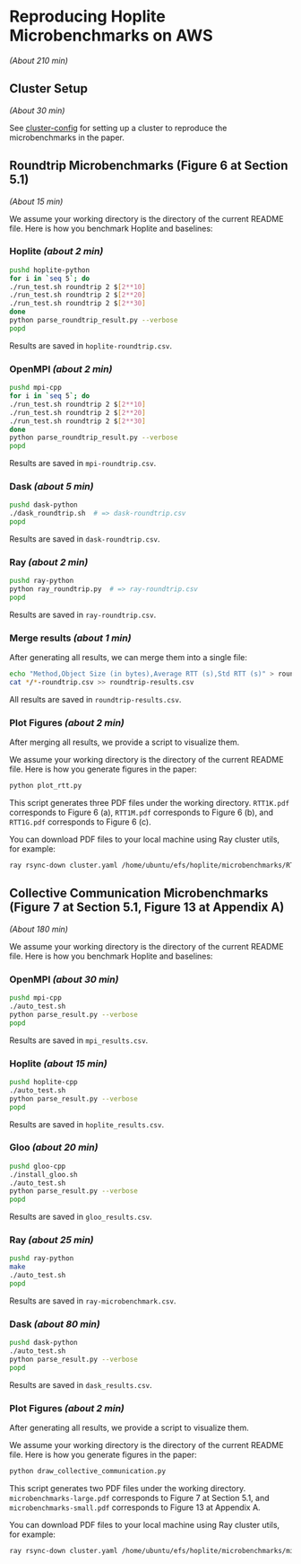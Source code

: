 # Reproducing Hoplite Microbenchmarks on AWS

_(About 210 min)_

## Cluster Setup

_(About 30 min)_

See [cluster-config](cluster-config) for setting up a cluster to reproduce the microbenchmarks in the paper.

## Roundtrip Microbenchmarks (Figure 6 at Section 5.1)

_(About 15 min)_

We assume your working directory is the directory of the current README file. Here is how you benchmark Hoplite and baselines:

### Hoplite _(about 2 min)_

```bash
pushd hoplite-python
for i in `seq 5`; do
./run_test.sh roundtrip 2 $[2**10]
./run_test.sh roundtrip 2 $[2**20]
./run_test.sh roundtrip 2 $[2**30]
done
python parse_roundtrip_result.py --verbose
popd
```

Results are saved in `hoplite-roundtrip.csv`.

### OpenMPI _(about 2 min)_

```bash
pushd mpi-cpp
for i in `seq 5`; do
./run_test.sh roundtrip 2 $[2**10]
./run_test.sh roundtrip 2 $[2**20]
./run_test.sh roundtrip 2 $[2**30]
done
python parse_roundtrip_result.py --verbose
popd
```

Results are saved in `mpi-roundtrip.csv`.

### Dask _(about 5 min)_

```bash
pushd dask-python
./dask_roundtrip.sh  # => dask-roundtrip.csv
popd
```

Results are saved in `dask-roundtrip.csv`.


### Ray _(about 2 min)_

```bash
pushd ray-python
python ray_roundtrip.py  # => ray-roundtrip.csv
popd
```

Results are saved in `ray-roundtrip.csv`.


### Merge results _(about 1 min)_

After generating all results, we can merge them into a single file:

```bash
echo "Method,Object Size (in bytes),Average RTT (s),Std RTT (s)" > roundtrip-results.csv
cat */*-roundtrip.csv >> roundtrip-results.csv
```

All results are saved in `roundtrip-results.csv`.

### Plot Figures _(about 2 min)_

After merging all results, we provide a script to visualize them.

We assume your working directory is the directory of the current README file. Here is how you generate figures in the paper:

```bash
python plot_rtt.py
```

This script generates three PDF files under the working directory. `RTT1K.pdf` corresponds to Figure 6 (a), `RTT1M.pdf` corresponds to Figure 6 (b), and `RTT1G.pdf` corresponds to Figure 6 (c).

You can download PDF files to your local machine using Ray cluster utils, for example:

```bash
ray rsync-down cluster.yaml /home/ubuntu/efs/hoplite/microbenchmarks/RTT1K.pdf .
```


## Collective Communication Microbenchmarks (Figure 7 at Section 5.1, Figure 13 at Appendix A)

_(About 180 min)_

We assume your working directory is the directory of the current README file. Here is how you benchmark Hoplite and baselines:

### OpenMPI _(about 30 min)_

```bash
pushd mpi-cpp
./auto_test.sh
python parse_result.py --verbose
popd
```

Results are saved in `mpi_results.csv`.

### Hoplite _(about 15 min)_

```bash
pushd hoplite-cpp
./auto_test.sh
python parse_result.py --verbose
popd
```

Results are saved in `hoplite_results.csv`.

### Gloo _(about 20 min)_

```bash
pushd gloo-cpp
./install_gloo.sh
./auto_test.sh
python parse_result.py --verbose
popd
```

Results are saved in `gloo_results.csv`.

### Ray _(about 25 min)_

```bash
pushd ray-python
make
./auto_test.sh
popd
```

Results are saved in `ray-microbenchmark.csv`.

### Dask _(about 80 min)_

```bash
pushd dask-python
./auto_test.sh
python parse_result.py --verbose
popd
```

Results are saved in `dask_results.csv`.

### Plot Figures _(about 2 min)_

After generating all results, we provide a script to visualize them.

We assume your working directory is the directory of the current README file. Here is how you generate figures in the paper:

```bash
python draw_collective_communication.py
```

This script generates two PDF files under the working directory. `microbenchmarks-large.pdf` corresponds to Figure 7 at Section 5.1, and `microbenchmarks-small.pdf` corresponds to Figure 13 at Appendix A.

You can download PDF files to your local machine using Ray cluster utils, for example:

```bash
ray rsync-down cluster.yaml /home/ubuntu/efs/hoplite/microbenchmarks/microbenchmarks-large.pdf .
```
